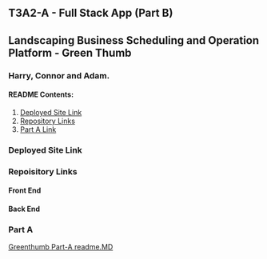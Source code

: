 ## T3A2-A - Full Stack App (Part B)

## Landscaping Business Scheduling and Operation Platform - Green Thumb
### Harry, Connor and Adam.

#### **README Contents:**
1. [Deployed Site Link](#Deployed-Site-Link)  
1. [Repository Links](#Repository-Links)  
1. [Part A Link](#Target-Audience)  



### Deployed Site Link

### Repoisitory Links

#### Front End

#### Back End

### Part A
[Greenthumb Part-A readme.MD](https://github.com/huttadam/GreenThumb-PartA/blob/main/README.md)